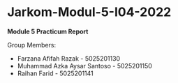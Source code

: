 # Jarkom-Modul-5-I04-2022

**Module 5 Practicum Report**

Group Members:

+ Farzana Afifah Razak - 5025201130
+ Muhammad Azka Aysar Santoso - 5025201150
+ Raihan Farid - 5025201141

